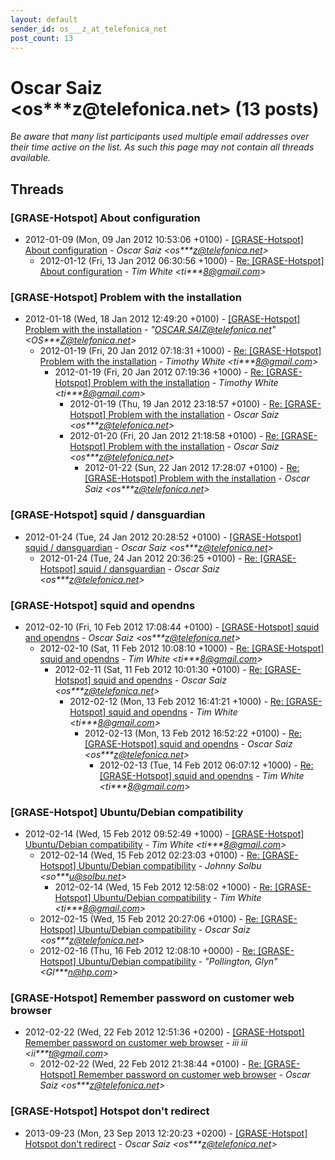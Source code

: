 ```yaml
---
layout: default
sender_id: os___z_at_telefonica_net
post_count: 13
---
```


# Oscar Saiz <os***z<span>@</span>telefonica.net> (13 posts)

_Be aware that many list participants used multiple email addresses over their time active on the list. As such this page may not contain all threads available._

## Threads

### [GRASE-Hotspot] About configuration
+ 2012-01-09 (Mon, 09 Jan 2012 10:53:06 +0100) - [[GRASE-Hotspot] About configuration](/archive/2012/01/da7d956e54ea0107aa293b62247225067be8b633564ca982489841528026f06c) - _Oscar Saiz \<os***z@telefonica.net\>_
  + 2012-01-12 (Fri, 13 Jan 2012 06:30:56 +1000) - [Re: [GRASE-Hotspot] About configuration](/archive/2012/01/b76cf4264f6325133399c2ddf0a0b59553927012fe2c9915cc59d36bc2a3c28e) - _Tim White \<ti***8@gmail.com\>_

### [GRASE-Hotspot] Problem with the installation
+ 2012-01-18 (Wed, 18 Jan 2012 12:49:20 +0100) - [[GRASE-Hotspot] Problem with the installation](/archive/2012/01/1e1d5fe2a0772d58a84b657d3668602a8bb7fab727570aea252a69fa610dfde4) - _"OSCAR.SAIZ@telefonica.net" \<OS***Z@telefonica.net\>_
  + 2012-01-19 (Fri, 20 Jan 2012 07:18:31 +1000) - [Re: [GRASE-Hotspot] Problem with the installation](/archive/2012/01/64dba661b5f0c0fe9b127399c9df61eefa3a570bca3a93e4171b21eab2f611f3) - _Timothy White \<ti***8@gmail.com\>_
    + 2012-01-19 (Fri, 20 Jan 2012 07:19:36 +1000) - [Re: [GRASE-Hotspot] Problem with the installation](/archive/2012/01/1e015b8e356a606219962a736510bae91520867e5cb00aff11d0fc7946429187) - _Timothy White \<ti***8@gmail.com\>_
      + 2012-01-19 (Thu, 19 Jan 2012 23:18:57 +0100) - [Re: [GRASE-Hotspot] Problem with the installation](/archive/2012/01/682784a1a451453715f05ed2e9db75da6efe24c957604654910fd500a1b598fc) - _Oscar Saiz \<os***z@telefonica.net\>_
      + 2012-01-20 (Fri, 20 Jan 2012 21:18:58 +0100) - [Re: [GRASE-Hotspot] Problem with the installation](/archive/2012/01/a2b962d9984c7fd8aa82a3f7eba945578e1a87d6a971e428ba03e8258dab4b99) - _Oscar Saiz \<os***z@telefonica.net\>_
        + 2012-01-22 (Sun, 22 Jan 2012 17:28:07 +0100) - [Re: [GRASE-Hotspot] Problem with the installation](/archive/2012/01/14fce2af60bef53c7e42dfbcfaa9f3c16173d2cde3f95bf404b2112e90f7524c) - _Oscar Saiz \<os***z@telefonica.net\>_

### [GRASE-Hotspot] squid / dansguardian
+ 2012-01-24 (Tue, 24 Jan 2012 20:28:52 +0100) - [[GRASE-Hotspot] squid / dansguardian](/archive/2012/01/29835a36be156d2cd091ad3568a0e88bd60f80e60828095ccdea3f0e37ab6aab) - _Oscar Saiz \<os***z@telefonica.net\>_
  + 2012-01-24 (Tue, 24 Jan 2012 20:36:25 +0100) - [Re: [GRASE-Hotspot] squid / dansguardian](/archive/2012/01/4860cd6aa2e24e6834c43d512051344b141024fa738245742a8a3264015c5424) - _Oscar Saiz \<os***z@telefonica.net\>_

### [GRASE-Hotspot] squid and opendns
+ 2012-02-10 (Fri, 10 Feb 2012 17:08:44 +0100) - [[GRASE-Hotspot] squid and opendns](/archive/2012/02/60e3e0fe5cb195598266e7ea3e7334077d1d956efe013948ba368940b805ce86) - _Oscar Saiz \<os***z@telefonica.net\>_
  + 2012-02-10 (Sat, 11 Feb 2012 10:08:10 +1000) - [Re: [GRASE-Hotspot] squid and opendns](/archive/2012/02/c5534c0f7df70fbe1bc00fd85fa6dc7bce8b8a3d75387552fdf05ffcf799b02a) - _Tim White \<ti***8@gmail.com\>_
    + 2012-02-11 (Sat, 11 Feb 2012 10:01:30 +0100) - [Re: [GRASE-Hotspot] squid and opendns](/archive/2012/02/33ebc5521cf08f6bbcddf73f011aaad0112a6e3623d43d0f702544946ddd9317) - _Oscar Saiz \<os***z@telefonica.net\>_
      + 2012-02-12 (Mon, 13 Feb 2012 16:41:21 +1000) - [Re: [GRASE-Hotspot] squid and opendns](/archive/2012/02/0720853aebe60e854c06611f181daaa5a98bf55592850820756891560e95e662) - _Tim White \<ti***8@gmail.com\>_
        + 2012-02-13 (Mon, 13 Feb 2012 16:52:22 +0100) - [Re: [GRASE-Hotspot] squid and opendns](/archive/2012/02/eb1602c1afae73cb199b882dfe2cc0633a3eceea53f073c2a37bf087a6488769) - _Oscar Saiz \<os***z@telefonica.net\>_
          + 2012-02-13 (Tue, 14 Feb 2012 06:07:12 +1000) - [Re: [GRASE-Hotspot] squid and opendns](/archive/2012/02/874e9329a4f1bc7fb4d18f4bae34710d739d0aa5a9ccbcb57c88896bb5bc393c) - _Tim White \<ti***8@gmail.com\>_

### [GRASE-Hotspot] Ubuntu/Debian compatibility
+ 2012-02-14 (Wed, 15 Feb 2012 09:52:49 +1000) - [[GRASE-Hotspot] Ubuntu/Debian compatibility](/archive/2012/02/859d4212335c980388e7b1c1ce2fd3df743d01e2fdb1224680995a07dc0233da) - _Tim White \<ti***8@gmail.com\>_
  + 2012-02-14 (Wed, 15 Feb 2012 02:23:03 +0100) - [Re: [GRASE-Hotspot] Ubuntu/Debian compatibility](/archive/2012/02/93c11d3f46429734fe47592c1b9bf094dc56e381fa69aca5efae61284987df95) - _Johnny Solbu \<so***u@solbu.net\>_
    + 2012-02-14 (Wed, 15 Feb 2012 12:58:02 +1000) - [Re: [GRASE-Hotspot] Ubuntu/Debian compatibility](/archive/2012/02/ea7d95d20dc012618d14e4a1da2c01b080b6fa28aabedbc690e4a6991710d510) - _Tim White \<ti***8@gmail.com\>_
  + 2012-02-15 (Wed, 15 Feb 2012 20:27:06 +0100) - [Re: [GRASE-Hotspot] Ubuntu/Debian compatibility](/archive/2012/02/f87e5fae28632d0b3242c851b9b4b19aedc4e7900e3a584be64075e6d7058b56) - _Oscar Saiz \<os***z@telefonica.net\>_
  + 2012-02-16 (Thu, 16 Feb 2012 12:08:10 +0000) - [Re: [GRASE-Hotspot] Ubuntu/Debian compatibility](/archive/2012/02/fc05e25fd24e5b2b54ef76e88ae443d9484bce2c8500a9561a508e4b8ef9d7d5) - _"Pollington, Glyn" \<Gl***n@hp.com\>_

### [GRASE-Hotspot] Remember password on customer web browser
+ 2012-02-22 (Wed, 22 Feb 2012 12:51:36 +0200) - [[GRASE-Hotspot] Remember password on customer web browser](/archive/2012/02/921a0733ae4d5ee99e8d3f416c87654e2dab39816ec394e04d7b33d355ea09c8) - _iii iii \<ii***t@gmail.com\>_
  + 2012-02-22 (Wed, 22 Feb 2012 21:38:44 +0100) - [Re: [GRASE-Hotspot] Remember password on customer web browser](/archive/2012/02/59653ba765dc2944163151d692f2507fee603acd900239d2c1aa8aa60f0e193a) - _Oscar Saiz \<os***z@telefonica.net\>_

### [GRASE-Hotspot] Hotspot don't redirect
+ 2013-09-23 (Mon, 23 Sep 2013 12:20:23 +0200) - [[GRASE-Hotspot] Hotspot don't redirect](/archive/2013/09/0a34c41e71bc2a5903320a97abcf4862b0bb3e48c8262959d9023ac603934e18) - _Oscar Saiz \<os***z@telefonica.net\>_

